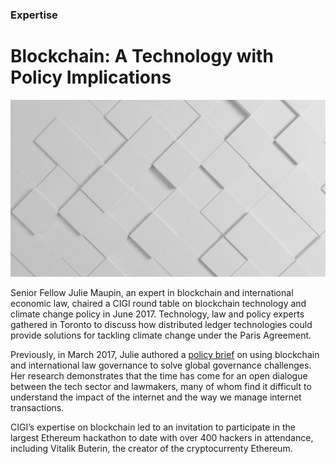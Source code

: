 ### Expertise

# Blockchain: A Technology with Policy Implications

<div class="img-container">
  <img src="assets/Slide-Still-Blockchain.png" alt="">
</div>

Senior Fellow Julie Maupin, an expert in blockchain and international economic law, chaired a CIGI round table on blockchain technology and climate change policy in June 2017. Technology, law and policy experts gathered in Toronto to discuss how distributed ledger technologies could provide solutions for tackling climate change under the Paris Agreement.

Previously, in March 2017, Julie authored a [policy brief](https://www.cigionline.org/publications/blockchains-and-g20-building-inclusive-transparent-and-accountable-digital-economy?source=ar2017 "Blockchains and the G20") on using blockchain and international law governance to solve global governance challenges. Her research demonstrates that the time has come for an open dialogue between the tech sector and lawmakers, many of whom find it difficult to understand the impact of the internet and the way we manage internet transactions.

CIGI’s expertise on blockchain led to an invitation to participate in the largest Ethereum hackathon to date with over 400 hackers in attendance, including Vitalik Buterin, the creator of the cryptocurrenty Ethereum.



